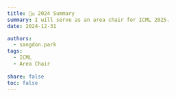 ```yaml
---
title: 🧑‍⚖️ 2024 Summary
summary: I will serve as an area chair for ICML 2025.
date: 2024-12-31

authors:
  - sangdon.park
tags:
  - ICML
  - Area Chair
  
share: false
toc: false
---
```


